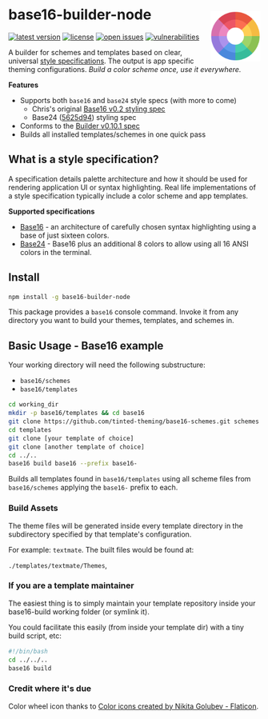 # base16-builder-node <img alt="Color wheel" src="./color_wheel.png" width="100" align="right" style="padding-top:0.6rem;">

[![latest version](https://badgen.net/npm/v/base16-builder-node?label=latest)](https://www.npmjs.com/package/base16-builder-node)
[![license](https://badgen.net/badge/license/MIT/cyan)](https://github.com/joshgoebel/base16-builder-node/blob/main/LICENSE)
[![open issues](https://badgen.net/github/open-issues/joshgoebel/base16-builder-node)](https://github.com/tinted-theming/base16-builder-node/issues)
[![vulnerabilities](https://badgen.net/snyk/tinted-theming/base16-builder-node)](https://snyk.io/test/github/tinted-theming/base16-builder-node?targetFile=package.json)
<!-- ![build and CI status](https://badgen.net/github/checks/joshgoebel/base16-builder-node/main?label=build) -->
<!-- [![code quality](https://badgen.net/lgtm/grade/g/joshgoebel/base16-builder-node/js?label=code+quality)](https://lgtm.com/projects/g/joshgoebel/base16-builder-node/?mode=list) -->

A builder for schemes and templates based on clear, universal [style specifications](#what-is-a-style-specification).  The output is app specific theming configurations.  _Build a color scheme once, use it everywhere._

**Features**

- Supports both `base16` and `base24` style specs (with more to come)
   - Chris's original [Base16 v0.2 styling spec](https://github.com/chriskempson/base16)
   - Base24 ([5625d94](https://github.com/Base24/base24/commit/5625d94c0720c38cc7a0703766d61131a6bda5a6)) styling spec
- Conforms to the [Builder v0.10.1 spec](https://github.com/tinted-theming/home/blob/main/builder.md)
- Builds all installed templates/schemes in one quick pass


## What is a style specification?

A specification details palette architecture and how it should be used for rendering application UI or syntax highlighting.  Real life implementations of a style specification typically include a color scheme and app templates.

**Supported specifications**

- [Base16](https://github.com/tinted-theming/home) - an architecture of carefully chosen syntax highlighting using a base of just sixteen colors.
- [Base24](https://github.com/Base24/base24) - Base16 plus an additional 8 colors to allow using all 16 ANSI colors in the terminal.

## Install

```sh
npm install -g base16-builder-node
```

This package provides a `base16` console command.  Invoke it from any directory you want to build your themes, templates, and schemes in.

## Basic Usage - Base16 example

Your working directory will need the following substructure:

- `base16/schemes`
- `base16/templates`

```sh
cd working_dir
mkdir -p base16/templates && cd base16
git clone https://github.com/tinted-theming/base16-schemes.git schemes
cd templates
git clone [your template of choice]
git clone [another template of choice]
cd ../..
base16 build base16 --prefix base16-
```

Builds all templates found in `base16/templates` using all scheme files from `base16/schemes` applying the `base16-` prefix to each.


### Build Assets

The theme files will be generated inside every template directory in the
subdirectory specified by that template's configuration.

For example: `textmate`. The built files would be found at:

 `./templates/textmate/Themes`,


### If you are a template maintainer

The easiest thing is to simply maintain your template repository inside your base16-build working folder (or symlink it).

You could facilitate this easily (from inside your template dir) with a tiny build script, etc:

```bash
#!/bin/bash
cd ../../..
base16 build
```

### Credit where it's due

Color wheel icon thanks to [Color icons created by Nikita Golubev - Flaticon](https://www.flaticon.com/free-icons/color).

